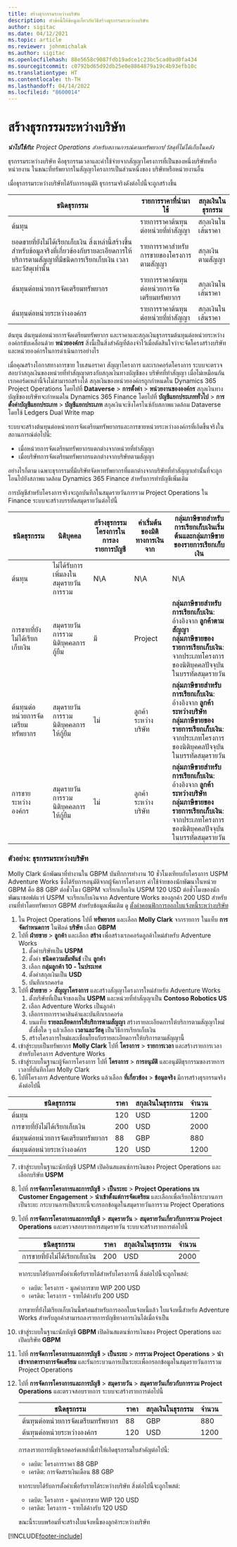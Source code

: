 ```yaml
---
title: สร้างธุรกรรมระหว่างบริษัท
description: หัวข้อนี้ให้ข้อมูลเกี่ยวกับวิธีสร้างธุรกรรมระหว่างบริษัท
author: sigitac
ms.date: 04/12/2021
ms.topic: article
ms.reviewer: johnmichalak
ms.author: sigitac
ms.openlocfilehash: 88e5658c9087fdb19adce1c23bc5cad0ad0fa434
ms.sourcegitcommit: c0792bd65d92db25e0e8864879a19c4b93efb10c
ms.translationtype: HT
ms.contentlocale: th-TH
ms.lasthandoff: 04/14/2022
ms.locfileid: "8600014"
---
```

# <a name="create-intercompany-transactions"></a>สร้างธุรกรรมระหว่างบริษัท

_**นำไปใช้กับ:** Project Operations สำหรับสถานการณ์ตามทรัพยากร/วัสดุที่ไม่ได้เก็บในคลัง_

ธุรกรรมระหว่างบริษัท คือธุรกรรมเวลาและค่าใช้จ่ายจากสัญญาโครงการที่เป็นของหนึ่งบริษัทหรือหน่วยงาน ในขณะที่ทรัพยากรในสัญญาโครงการเป็นส่วนหนึ่งของ บริษัทหรือหน่วยงานอื่น

เมื่อธุรกรรมระหว่างบริษัทได้รับการอนุมัติ ธุรกรรมจริงดังต่อไปนี้จะถูกสร้างขึ้น

| **ชนิดธุรกรรม** | **รายการราคาที่นำมาใช้** | **สกุลเงินในธุรกรรม** |
| --- | --- | --- |
| ต้นทุน | รายการราคาต้นทุนต่อหน่วยที่ทำสัญญา | สกุลเงินในเส้นราคา |
| ยอดขายที่ยังไม่ได้เรียกเก็บเงิน สิ่งเหล่านี้สร้างขึ้นสำหรับข้อมูลจริงที่เกี่ยวข้องกับรายละเอียดการให้บริการตามสัญญาที่มีชนิดการเรียกเก็บเงิน เวลา และวัสดุเท่านั้น | รายการราคาสำหรับการขายของโครงการตามสัญญา | สกุลเงินตามสัญญา |
| ต้นทุนต่อหน่วยการจัดเตรียมทรัพยากร | รายการราคาต้นทุนต่อหน่วยการจัดเตรียมทรัพยากร | สกุลเงินในเส้นราคา |
| ต้นทุนต่อหน่วยระหว่างองค์กร | รายการราคาต้นทุนต่อหน่วยที่ทำสัญญา | สกุลเงินในเส้นราคา |

ต้นทุน ต้นทุนต่อหน่วยการจัดเตรียมทรัพยากร และราคาและสกุลเงินธุรกรรมต้นทุนต่อหน่วยระหว่างองค์กรขับเคลื่อนด้วย **หน่วยองค์กร** สิ่งนี้เป็นสิ่งสำคัญที่ต้องจำไว้เมื่อตัดสินใจว่าจะจัดโครงสร้างบริษัทและหน่วยองค์กรในการดำเนินการอย่างไร

เมื่อคุณสร้างโอกาสทางการขาย ใบเสนอราคา สัญญาโครงการ และเรกคอร์ดโครงการ ระบบจะตรวจสอบว่าสกุลเงินของหน่วยที่ทำสัญญาตรงกับสกุลเงินทางบัญชีของ บริษัทที่ทำสัญญา เมื่อไม่เหมือนกัน เรกคอร์ดเหล่านี้จึงไม่สามารถสร้างได้ สกุลเงินของหน่วยองค์กรถูกกำหนดใน Dynamics 365 Project Operations โดยไปที่ **Dataverse** > **การตั้งค่า** > **หน่วยงานขององค์กร** สกุลเงินทางบัญชีของบริษัทจะกำหนดใน Dynamics 365 Finance โดยไปที่ **บัญชีแยกประเภททั่วไป** > **การตั้งค่าบัญชีแยกประเภท** > **บัญชีแยกประเภท** สกุลเงินจะซิงโครไนซ์กับสภาพแวดล้อม Dataverse โดยใช้ Ledgers Dual Write map

ระบบจะสร้างต้นทุนต่อหน่วยการจัดเตรียมทรัพยากรและการขายหน่วยระหว่างองค์กรที่เกิดขึ้นจริงในสถานการณ์ต่อไปนี้:

  - เมื่อหน่วยการจัดเตรียมทรัพยากรแตกต่างจากหน่วยที่ทำสัญญา
  - เมื่อบริษัทการจัดเตรียมทรัพยากรแตกต่างจากบริษัทตามสัญญา

อย่างไรก็ตาม เฉพาะธุรกรรมที่มีบริษัทจัดหาทรัพยากรที่แตกต่างจากบริษัทที่ทำสัญญาเท่านั้นที่จะถูกโอนไปยังสภาพแวดล้อม Dynamics 365 Finance สำหรับการทำบัญชีเพิ่มเติม

การบัญชีสำหรับโครงการจริงจะถูกบันทึกในสมุดรายวันการรวม Project Operations ใน Finance ระบบจะสร้างบรรทัดสมุดรายวันต่อไปนี้

| **ชนิดธุรกรรม** | **นิติบุคคล** | **สร้างธุรกรรมโครงการในการลงรายการบัญชี** | **ค่าเริ่มต้นของมิติทางการเงินจาก** | **กลุ่มภาษีขายสำหรับการเรียกเก็บเงินเริ่มต้นและกลุ่มภาษีขายของรายการเรียกเก็บเงิน** |
| --- | --- | --- | --- | --- |
| ต้นทุน | ไม่ได้รับการเพิ่มลงในสมุดรายวันการรวม | N\A | N\A | N\A |
| การขายที่ยังไม่ได้เรียกเก็บเงิน | สมุดรายวันการรวมนิติบุคคลการกู้ยืม | มี | Project | **กลุ่มภาษีขายสำหรับการเรียกเก็บเงิน**: อ้างอิงจาก **ลูกค้าตามสัญญา** <br/> **กลุ่มภาษีขายของรายการเรียกเก็บเงิน**: จากประเภทโครงการของนิติบุคคลปัจจุบันในบรรทัดสมุดรายวัน |
| ต้นทุนต่อหน่วยการจัดเตรียมทรัพยากร | สมุดรายวันการรวมนิติบุคคลการให้กู้ยืม | ไม่ | ลูกค้าระหว่างบริษัท | **กลุ่มภาษีขายสำหรับการเรียกเก็บเงิน**: อ้างอิงจาก **ลูกค้าระหว่างบริษัท** <br/> **กลุ่มภาษีขายของรายการเรียกเก็บเงิน**: จากประเภทโครงการของนิติบุคคลปัจจุบันในบรรทัดสมุดรายวัน |
| การขายระหว่างองค์กร | สมุดรายวันการรวมนิติบุคคลการให้กู้ยืม | ไม่ | ลูกค้าระหว่างบริษัท | **กลุ่มภาษีขายสำหรับการเรียกเก็บเงิน**: อ้างอิงจาก **ลูกค้าระหว่างบริษัท** <br/> **กลุ่มภาษีขายของรายการเรียกเก็บเงิน**: จากประเภทโครงการของนิติบุคคลปัจจุบันในบรรทัดสมุดรายวัน |

### <a name="example-intercompany-transactions"></a>ตัวอย่าง: ธุรกรรมระหว่างบริษัท

Molly Clark นักพัฒนาที่ทำงานใน GBPM บันทึกการทำงาน 10 ชั่วโมงเทียบกับโครงการ USPM Adventure Works ซึ่งได้รับการอนุมัติจากผู้จัดการโครงการ ค่าใช้จ่ายของนักพัฒนาในหน่วย GBPM คือ 88 GBP ต่อชั่วโมง GBPM จะเรียกเก็บเงิน USPM 120 USD ต่อชั่วโมงของนักพัฒนาซอฟต์แวร์ USPM จะเรียกเก็บเงินจาก Adventure Works ของลูกค้า 200 USD สำหรับงานที่ทำโดยทรัพยากร GBPM สำหรับข้อมูลเพิ่มเติม ดู [ตั้งค่าคอนฟิกการออกใบแจ้งหนี้ระหว่างบริษัท](configure-intercompany-invoicing.md)

1. ใน Project Operations ไปที่ **ทรัพยากร** และเลือก **Molly Clark** จากรายการ ในแท็บ **การจัดกำหนดการ** ในฟิลด์ **บริษัท** เลือก **GBPM**
2. ไปที่ **ฝ่ายขาย** > **ลูกค้า** และเลือก **สร้าง** เพื่อสร้างเรกคอร์ดลูกค้าใหม่สำหรับ Adventure Works
    1. ตั้งค่าบริษัทเป็น **USPM**
    2. ตั้งค่า **ชนิดความสัมพันธ์** เป็น **ลูกค้า**
    3. เลือก **กลุ่มลูกค้า 10 - ในประเทศ**
    4. ตั้งค่าสกุลเงินเป็น **USD**
    5. บันทึกเรกคอร์ด
3. ไปที่ **ฝ่ายขาย** > **สัญญาโครงการ** และสร้างสัญญาโครงการใหม่สำหรับ Adventure Works
    1. ตั้งบริษัทที่เป็นเจ้าของเป็น **USPM** และหน่วยที่ทำสัญญาเป็น **Contoso Robotics US**
    2. เลือก Adventure Works เป็นลูกค้า
    3. เลือกรายการราคาสินค้าและบันทึกเรกคอร์ด
    4. บนแท็บ **รายละเอียดการให้บริการตามสัญญา** สร้างรายละเอียดการให้บริการตามสัญญาใหม่ ตั้งชื่อใด ๆ แล้วเลือก **เวลาและวัสดุ** เป็นวิธีการเรียกเก็บเงิน
    5. สร้างโครงการใหม่และเชื่อมโยงกับรายละเอียดการให้บริการตามสัญญานี้
4. เข้าสู่ระบบเป็นทรัพยากร **Molly Clark** ไปที่ **โครงการ** > **รายการเวลา** และสร้างรายการเวลาสำหรับโครงการ Adventure Works
5. เข้าสู่ระบบในฐานะผู้จัดการโครงการ ไปที่ **โครงการ** > **การอนุมัติ** และอนุมัติธุรกรรมของรายการเวลาที่บันทึกโดย Molly Clark
6. ไปที่โครงการ Adventure Works แล้วเลือก **ที่เกี่ยวข้อง** > **ข้อมูลจริง** มีการสร้างธุรกรรมจริงดังต่อไปนี้

| **ชนิดธุรกรรม** | **ราคา** | **สกุลเงินในธุรกรรม** | **จำนวน** |
| --- | --- | --- | --- |
| ต้นทุน | 120 | USD | 1200 |
| การขายที่ยังไม่ได้เรียกเก็บเงิน | 200 | USD | 2000 |
| ต้นทุนต่อหน่วยการจัดเตรียมทรัพยากร | 88 | GBP | 880 |
| ต้นทุนต่อหน่วยระหว่างองค์กร | 120 | USD | 1200 |

7. เข้าสู่ระบบในฐานะนักบัญชี USPM เปิดอินสแตนซ์การเงินของ Project Operations และเลือกบริษัท **USPM** 
8. ไปที่ **การจัดการโครงการและการบัญชี** > **เป็นระยะ** > **Project Operations บน Customer Engagement** > **นำเข้าตั้งแต่การจัดเตรียม** และเลือกเพื่อเรียกใช้กระบวนการเป็นระยะ กระบวนการเป็นระยะนี้จะกรอกข้อมูลในสมุดรายวันการรวม Project Operations
9. ไปที่ **การจัดการโครงการและการบัญชี** > **สมุดรายวัน** > **สมุดรายวันเกี่ยวกับการรวม Project Operations** และตรวจสอบรายการสมุดรายวัน ระบบจะสร้างรายการต่อไปนี้

    | **ชนิดธุรกรรม** | **ราคา** | **สกุลเงินในธุรกรรม** | **จำนวน** |
    | --- | --- | --- | --- |
    | การขายที่ยังไม่ได้เรียกเก็บเงิน | 200 | USD | 2000 |

    หากระบบได้รับการตั้งค่าเพื่อรับรายได้สำหรับโครงการนี้ สิ่งต่อไปนี้จะถูกโพสต์:

    - เดบิต: โครงการ - มูลค่าการขาย WIP 200 USD
    - เครดิต: โครงการ - รายได้ค้างรับ 200 USD

    การขายที่ยังไม่เรียกเก็บเงินนี้พร้อมสำหรับการออกใบแจ้งหนี้แล้ว ใบแจ้งหนี้สำหรับ Adventure Works สำหรับลูกค้าสามารถลงรายการบัญชีทางการเงินได้เมื่อจำเป็น

10. เข้าสู่ระบบในฐานะนักบัญชี **GBPM** เปิดอินสแตนซ์การเงินของ Project Operations และเปิดบริษัท **GBPM** 
11. ไปที่ **การจัดการโครงการและการบัญชี** > **เป็นระยะ** > **การรวม Project Operations** > **นำเข้าจากตารางการจัดเตรียม** และรันกระบวนการเป็นระยะเพื่อกรอกข้อมูลในสมุดรายวันการรวม Project Operations
12. ไปที่ **การจัดการโครงการและการบัญชี** > **สมุดรายวัน** > **สมุดรายวันเกี่ยวกับการรวม Project Operations** และตรวจสอบรายการ ระบบจะสร้างรายการต่อไปนี้

    | **ชนิดธุรกรรม** | **ราคา** | **สกุลเงินในธุรกรรม** | **จำนวน** |
    | --- | --- | --- | --- |
    | ต้นทุนต่อหน่วยการจัดเตรียมทรัพยากร | 88 | GBP | 880 |
    | ต้นทุนต่อหน่วยระหว่างองค์กร | 120 | USD | 1200 |

    การลงรายการบัญชีเรกคอร์ดเหล่านี้ทำให้เกิดธุรกรรมใบสำคัญต่อไปนี้:

    - เดบิต: โครงการราคา 88 GBP
    - เครดิต: การจัดสรรเงินเดือน 88 GBP

    หากระบบได้รับการตั้งค่าเพื่อรับรายได้ระหว่างบริษัท สิ่งต่อไปนี้จะถูกโพสต์:

    - เดบิต: โครงการ - มูลค่าการขาย WIP 120 USD
    - เครดิต: โครงการ - รายได้ค้างรับ 120 USD

    ขณะนี้ระบบพร้อมที่จะสร้างใบแจ้งหนี้ของลูกค้าระหว่างบริษัท


[!INCLUDE[footer-include](../includes/footer-banner.md)]
